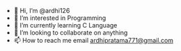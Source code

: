 - 👋 Hi, I’m @ardhi126
- 👀 I’m interested in Programming
- 🌱 I’m currently learning C Language
- 💞️ I’m looking to collaborate on anything
- 📫 How to reach me email ardhipratama771@gmail.com

<!---
ardhi126/ardhi126 is a ✨ special ✨ repository because its `README.md` (this file) appears on your GitHub profile.
You can click the Preview link to take a look at your changes.
--->
